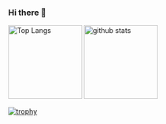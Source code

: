 ### Hi there 👋

<p align="left"> 
  <img alt="Top Langs" height="150px" src="https://github-readme-stats.vercel.app/api/top-langs/?username=t-ry&layout=compact&show_icons=true&theme=radical" />
  <img alt="github stats" height="150px" src="https://github-readme-stats.vercel.app/api?username=t-ry&theme=radical&show_icons=ture" />
</p>

[![trophy](https://github-profile-trophy.vercel.app/?username=t-ry&theme=onedark&column=7
)](https://github.com/ryo-ma/github-profile-trophy)
<!--
**t-ry/t-ry** is a ✨ _special_ ✨ repository because its `README.md` (this file) appears on your GitHub profile.

Here are some ideas to get you started:

- 🔭 I’m currently working on ...
- 🌱 I’m currently learning ...
- 👯 I’m looking to collaborate on ...
- 🤔 I’m looking for help with ...
- 💬 Ask me about ...
- 📫 How to reach me: ...
- 😄 Pronouns: ...
- ⚡ Fun fact: ...
-->
